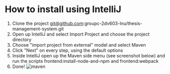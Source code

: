 # How to install using IntelliJ

 1. Clone the project git@github.com:groupc-2dv603-lnu/thesis-management-system.git
 2. Open up IntelliJ and select Import Project and choose the project directory 
 3. Choose "import project from external" model and select Maven
 4. Click "Next" on every step, using the default options
 5. Inside IntelliJ open up the Maven side menu (see screenshot below) and run the scripts frontend:install-node-and-npm and frontend:webpack
 6. Done!
![maven](https://i.imgur.com/nKV0JW2.png)
